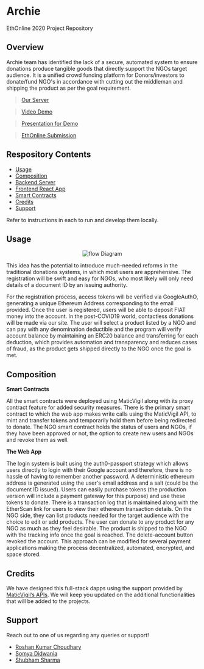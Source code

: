 # Archie
EthOnline 2020 Project Repository

## Overview 
Archie team has identified the lack of a secure, automated system to ensure donations produce tangible goods that directly support the NGOs target audience. It is a unified crowd funding platform for Donors/investors to donate/fund NGO's in accordance with cutting out the middleman and shipping the product as per the goal requirement.

> [Our Server](https://ngo-server.herokuapp.com/)

> [Video Demo](https://youtu.be/ydnVoTdZiuM)

> [Presentation for Demo](https://www.slideshare.net/secret/aghy2rFM6iU4Gy)

> [EthOnline Submission](https://hack.ethglobal.co/showcase/archie-reccLGtgo1oV3W37d)

## Respository Contents

- [Usage](#usage)
- [Composition](#composition)
- [Backend Server](https://github.com/shubidiwoop/archie/tree/server)
- [Frontend React App](https://github.com/shubidiwoop/archie/tree/FrontEnd)
- [Smart Contracts](https://github.com/shubidiwoop/archie/tree/smart-contract)
- [Credits](#credits)
- [Support](#support)

Refer to instructions in each to run and develop them locally.

## Usage

<div align="center"> <img src="https://i.imgur.com/gf7buT2.jpg" alt="flow Diagram"></div>

This idea has the potential to introduce much-needed reforms in the traditional donations systems, in which most users are apprehensive. The registration will be swift and easy for NGOs, who most likely will only need details of a document ID by an issuing authority. 

For the registration process, access tokens will be verified via GoogleAuthO, generating a unique Ethereum Address corresponding to the email provided. Once the user is registered, users will be able to deposit FIAT money into the account. In the post-COVID19 world, contactless donations will be made via our site. The user will select a product listed by a NGO and can pay with any denomination deductible and the program will verify account balance by maintaining an ERC20 balance and transferring for each deduction, which provides automation and transparency and reduces cases of fraud, as the product gets shipped directly to the NGO once the goal is met.

## Composition

**Smart Contracts**

All the smart contracts were deployed using MaticVigil along with its proxy contract feature for added security measures. There is the primary smart contract to which the web app makes write calls using the MaticVigil API, to mint and transfer tokens and temporarily hold them before being redirected to donate. The NGO smart contract holds the status of users and NGOs, if they have been approved or not, the option to create new users and NGOs and revoke them as well. 

**The Web App**

The login system is built using the auth0-passport strategy which allows users directly to login with their Google account and therefore, there is no hassle of having to remember another password. A deterministic ethereum address is generated using the user's email address and a salt (could be the document ID issued). Users can easily purchase tokens (the production version will include a payment gateway for this purpose) and use these tokens to donate. There is a transaction log that is maintained along with the EtherScan link for users to view their ethereum transaction details. On the NGO side, they can list products needed for the target audience with the choice to edit or add products. The user can donate to any product for any NGO as much as they feel desirable. The product is shipped to the NGO with the tracking info once the goal is reached. The delete-account button revoked the account. This approach can be modified for several payment applications making the process decentralized, automated, encrypted, and space stored. 


## Credits

We have designed this full-stack dapps using the support provided by [MaticVigil’s APIs](http://mainnet.maticvigil.com/). 
We will keep you updated on the additional functionalities that will be added to the projects.

## Support 

Reach out to one of us regarding any queries or support!
* [Roshan Kumar Choudhary](https://github.com/RoshanKumarChoudhary)
* [Somya Didwania](https://github.com/somyadidwania)
* [Shubham Sharma](https://github.com/shubidiwoop)







